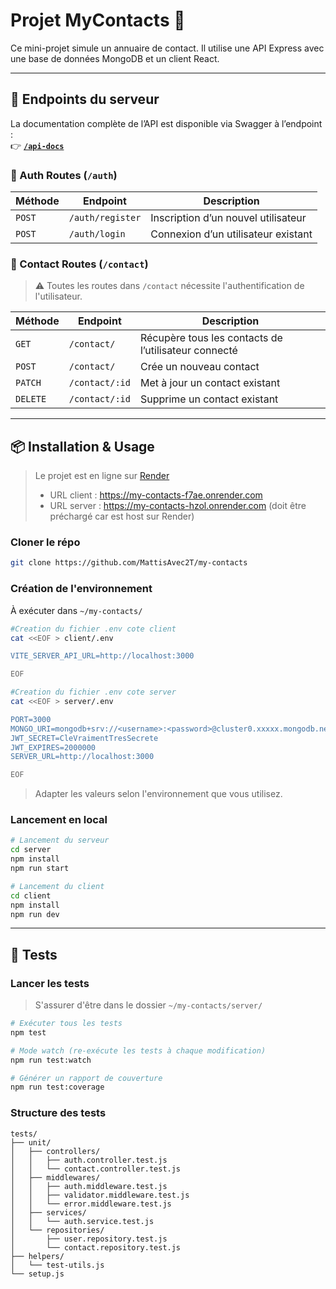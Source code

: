 # Projet MyContacts 👥

Ce mini-projet simule un annuaire de contact. Il utilise une API Express avec une base de données MongoDB et un client React.

---

## 🚀 Endpoints du serveur

La documentation complète de l’API est disponible via Swagger à l’endpoint :  
👉 **[`/api-docs`](https://my-contacts-hzol.onrender.com/api/docs)**

### 🔐 Auth Routes (`/auth`)

| Méthode | Endpoint | Description |
|----------|-----------|--------------|
| `POST` | `/auth/register` | Inscription d’un nouvel utilisateur |
| `POST` | `/auth/login` | Connexion d’un utilisateur existant |

### 👥 Contact Routes (`/contact`)

> ⚠️ Toutes les routes dans `/contact` nécessite l'authentification de l'utilisateur.

| Méthode | Endpoint | Description |
|----------|-----------|--------------|
| `GET` | `/contact/` | Récupère tous les contacts de l’utilisateur connecté |
| `POST` | `/contact/` | Crée un nouveau contact |
| `PATCH` | `/contact/:id` | Met à jour un contact existant |
| `DELETE` | `/contact/:id` | Supprime un contact existant |

---

## 📦 Installation & Usage

> Le projet est en ligne sur [Render](https://my-contacts-hzol.onrender.com/)
> - URL client : https://my-contacts-f7ae.onrender.com
> - URL server : https://my-contacts-hzol.onrender.com (doit être préchargé car est host sur Render)

### Cloner le répo
```bash
git clone https://github.com/MattisAvec2T/my-contacts
```

### Création de l'environnement

À exécuter dans `~/my-contacts/`
```bash
#Creation du fichier .env cote client
cat <<EOF > client/.env

VITE_SERVER_API_URL=http://localhost:3000

EOF
```
```bash
#Creation du fichier .env cote server
cat <<EOF > server/.env

PORT=3000
MONGO_URI=mongodb+srv://<username>:<password>@cluster0.xxxxx.mongodb.net/?retryWrites=true&w=majority
JWT_SECRET=CleVraimentTresSecrete
JWT_EXPIRES=2000000
SERVER_URL=http://localhost:3000

EOF
```
> Adapter les valeurs selon l'environnement que vous utilisez.

### Lancement en local
```bash
# Lancement du serveur
cd server
npm install
npm run start
```
```bash
# Lancement du client
cd client
npm install
npm run dev
```

---

## 🔐 Tests

### Lancer les tests

> S'assurer d'être dans le dossier `~/my-contacts/server/`

```bash
# Exécuter tous les tests
npm test
```

```bash
# Mode watch (re-exécute les tests à chaque modification)
npm run test:watch
```

```bash
# Générer un rapport de couverture
npm run test:coverage
```

### Structure des tests

```
tests/
├── unit/
│   ├── controllers/
│   │   ├── auth.controller.test.js
│   │   └── contact.controller.test.js
│   ├── middlewares/
│   │   ├── auth.middleware.test.js
│   │   ├── validator.middleware.test.js
│   │   └── error.middleware.test.js
│   ├── services/
│   │   └── auth.service.test.js
│   └── repositories/
│       ├── user.repository.test.js
│       └── contact.repository.test.js
├── helpers/
│   └── test-utils.js
└── setup.js
```